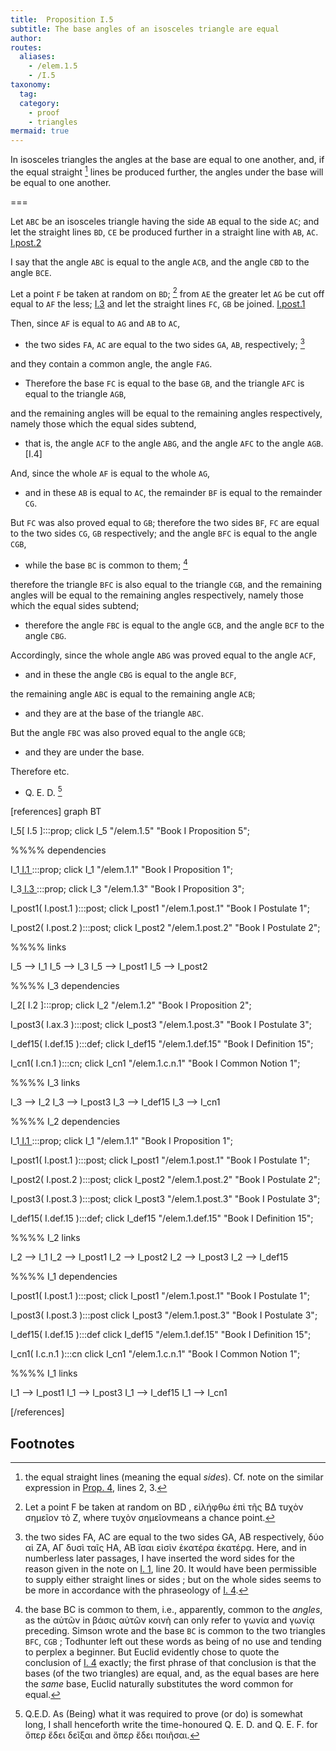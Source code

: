 ```yaml
---
title:  Proposition I.5
subtitle: The base angles of an isosceles triangle are equal
author:
routes:
  aliases:
    - /elem.1.5
    - /I.5
taxonomy:
  tag:
  category:
    - proof
    - triangles
mermaid: true
---
```


In isosceles triangles the angles at the base are equal to one another, and, if the equal straight [^I.5:1] lines be produced further, the angles under the base will be equal to one another.

===

Let `ABC` be an isosceles triangle having the side `AB` equal to the side `AC`; and let the straight lines `BD`, `CE` be produced further in a straight line with `AB`, `AC`. [I.post.2]

I say that the angle `ABC` is equal to the angle `ACB`, and the angle `CBD` to the angle `BCE`.

Let a point `F` be taken at random on `BD`; [^I.5:2]  from `AE` the greater let `AG` be cut off equal to `AF` the less; [I.3] and let the straight lines `FC`, `GB` be joined. [I.post.1]

Then, since `AF` is equal to `AG` and `AB` to `AC`,

- the two sides `FA`, `AC` are equal to the two sides `GA`, `AB`, respectively; [^I.5:3]

and they contain a common angle, the angle `FAG`.

- Therefore the base `FC` is equal to the base `GB`, and the triangle `AFC` is equal to the triangle `AGB`,

and the remaining angles will be equal to the remaining angles respectively, namely those which the equal sides subtend,

- that is, the angle `ACF` to the angle `ABG`, and the angle `AFC` to the angle `AGB`. [I.4]

And, since the whole `AF` is equal to the whole `AG`,

- and in these `AB` is equal to `AC`, the remainder `BF` is equal to the remainder `CG`.

But `FC` was also proved equal to `GB`; therefore the two sides `BF`, `FC` are equal to the two sides `CG`, `GB` respectively; and the angle `BFC` is equal to the angle `CGB`,

- while the base `BC` is common to them; [^I.5:4]

therefore the triangle `BFC` is also equal to the triangle `CGB`, and the remaining angles will be equal to the remaining angles respectively, namely those which the equal sides subtend;
- therefore the angle `FBC` is equal to the angle `GCB`, and the angle `BCF` to the angle `CBG`.

Accordingly, since the whole angle `ABG` was proved equal to the angle `ACF`,

- and in these the angle `CBG` is equal to the angle `BCF`,

the remaining angle `ABC` is equal to the remaining angle `ACB`;

- and they are at the base of the triangle `ABC`.

But the angle `FBC` was also proved equal to the angle `GCB`;

- and they are under the base.

Therefore etc.

- Q. E. D. [^I.5:5]

[I.1]: /elem.1.1 "Book 1 - Proposition 1"
[I.3]: /elem.1.3 "Book 1 - Proposition 3"
[I.post.1]: /elem.1.post.1 "Book 1 - Postulate 1"
[I.post.2]: /elem.1.post.2 "Book 1 - Postulate 2"

[references]
graph BT

I_5[ I.5 ]:::prop;
click I_5 "/elem.1.5" "Book I Proposition 5";

%%%% dependencies

I_1[ I.1 ]:::prop;
click I_1 "/elem.1.1" "Book I Proposition 1";

I_3[ I.3 ]:::prop;
click I_3 "/elem.1.3" "Book I Proposition 3";

I_post1( I.post.1 ):::post;
click I_post1 "/elem.1.post.1" "Book I Postulate 1";

I_post2( I.post.2 ):::post;
click I_post2 "/elem.1.post.2" "Book I Postulate 2";


%%%% links

I_5 --> I_1
I_5 --> I_3
I_5 --> I_post1
I_5 --> I_post2


%%%% I_3 dependencies

I_2[ I.2 ]:::prop;
click I_2 "/elem.1.2" "Book I Proposition 2";

I_post3( I.ax.3 ):::post;
click I_post3 "/elem.1.post.3" "Book I Postulate 3";

I_def15( I.def.15 ):::def;
click I_def15 "/elem.1.def.15" "Book I Definition 15";

I_cn1( I.cn.1 ):::cn;
click I_cn1 "/elem.1.c.n.1" "Book I Common Notion 1";

%%%% I_3 links

I_3 --> I_2
I_3 --> I_post3
I_3 --> I_def15
I_3 --> I_cn1

%%%% I_2 dependencies

I_1[ I.1 ]:::prop; 
click I_1 "/elem.1.1" "Book I Proposition 1";

I_post1( I.post.1 ):::post;
click I_post1 "/elem.1.post.1" "Book I Postulate 1";

I_post2( I.post.2 ):::post;
click I_post2 "/elem.1.post.2" "Book I Postulate 2";

I_post3( I.post.3 ):::post;
click I_post3 "/elem.1.post.3" "Book I Postulate 3";

I_def15( I.def.15 ):::def;
click I_def15 "/elem.1.def.15" "Book I Definition 15";

%%%% I_2 links

I_2 --> I_1
I_2 --> I_post1
I_2 --> I_post2
I_2 --> I_post3
I_2 --> I_def15

%%%% I_1 dependencies

I_post1( I.post.1 ):::post;
click I_post1 "/elem.1.post.1" "Book I Postulate 1";

I_post3( I.post.3 ):::post
click I_post3 "/elem.1.post.3" "Book I Postulate 3";

I_def15( I.def.15 ):::def
click I_def15 "/elem.1.def.15" "Book I Definition 15";

I_cn1( I.c.n.1 ):::cn
click I_cn1 "/elem.1.c.n.1" "Book I Common Notion 1";

%%%% I_1 links

I_1 --> I_post1
I_1 --> I_post3
I_1 --> I_def15
I_1 --> I_cn1

[/references]

## Footnotes
[^I.5:1]: the equal straight lines
    (meaning the equal <em>sides</em>). Cf. note on the similar expression in <a href="/elem.1.4">Prop. 4</a>, lines 2, 3.

[^I.5:2]: Let a point F be taken at random on BD
    , <foreign lang="greek">εἰλήφθω ἐπὶ τῆς ΒΔ τυχὸν σημεῖον τὸ Ζ</foreign>, where <foreign lang="greek">τυχὸν σημεῖον</foreign>means <quote>a chance point.</quote>

[^I.5:3]: the two sides FA, AC are equal to the two sides GA, AB respectively,
    <foreign lang="greek">δύο αἱ ΖΑ, ΑΓ δυσὶ ταῖς ΗΑ, ΑΒ ἴσαι εἰσὶν ἑκατέρα ἑκατέρᾳ</foreign>. Here, and in numberless later passages, I have inserted the word <quote>sides</quote> for the reason given in the note on <a href="/elem.1.1">I. 1</a>, line 20. It would have been permissible to supply either <quote>straight lines</quote> or <quote>sides</quote> ; but on the whole <quote>sides</quote> seems to be more in accordance with the phraseology of <a href="/elem.1.4">I. 4</a>.

[^I.5:4]: the base BC is common to them,
    i.e., apparently, common to the <em>angles</em>, as the <foreign lang="greek">αὐτῶν</foreign> in <foreign lang="greek">βάσις αὐτῶν κοινὴ</foreign> can only refer to <foreign lang="greek">γωνία</foreign> and <foreign lang="greek">γωνίᾳ</foreign> preceding. Simson wrote <quote>and the base `BC` is common to the two triangles `BFC`, `CGB`</quote> ; Todhunter left out these words as being of no use and tending to perplex a beginner. But Euclid evidently chose to quote the conclusion of <a href="/elem.1.4">I. 4</a> exactly; the first phrase of that conclusion is that the bases (of the two triangles) are equal, and, as the equal bases are here the <em>same</em> base, Euclid naturally substitutes the word <quote>common</quote> for <quote>equal.</quote>

[^I.5:5]: Q.E.D.
    As <quote>(Being) what it was required to prove</quote> (or <quote>do</quote>) is somewhat long, I shall henceforth write the time-honoured <quote>Q. E. D.</quote> and <quote>Q. E. F.</quote> for <foreign lang="greek">ὅπερ ἔδει δεῖξαι</foreign> and <foreign lang="greek">ὅπερ ἔδει ποιῆσαι</foreign>.

